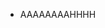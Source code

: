 - AAAAAAAAHHHH


<!---
Skiiippp/Skiiippp is a ✨ special ✨ repository because its `README.md` (this file) appears on your GitHub profile.
You can click the Preview link to take a look at your changes.
--->
